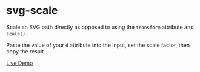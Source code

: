 # svg-scale
Scale an SVG path directly as opposed to using the `transform` attribute and `scale()`.

Paste the value of your `d` attribute into the input, set the scale factor, then copy the result.

[Live Demo](https://scale.ihtfy.com/)